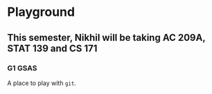 # Playground

## This semester, Nikhil will be taking AC 209A, STAT 139 and CS 171

### G1 GSAS

A place to play with `git`.
